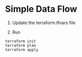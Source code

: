 # Simple Data Flow
1. Update the terraform.tfvars file

2. Run
```terminal
terraform init
terraform plan
terraform apply
```
